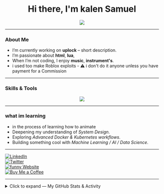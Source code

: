 <div align="center">
  <h1>Hi there, I'm kalen Samuel </h1>
  <p>
    <img src="https://readme-typing-svg.herokuapp.com/?font=Inter&size=48&center=true&vCenter=true&width=500&height=70&color=4493F8&duration=4000&lines=Hi+There!+I%27m+selensky+.;+Welcome+to+my+GitHub+Profile!" />
  </p>
</div>

---

###  About Me

- I’m currently working on **uplock** – short description.  
- I’m passionate about **html**, **lua**, 
- When I’m not coding, I enjoy **music**, **instrument's**.  
- i used too make Roblox exploits - ⚠️ i don't do it anyone unless you have payment for a Commission
---

###  Skills & Tools

<p align="center">
  <img src="https://skillicons.dev/icons?i=python,js,react,nodejs,html,css,git,linux,aws,postgres" />
</p>

---
### what im learning 
- in the process of learning how to animate
- Deepening my understanding of *System Design*.  
- Exploring *Advanced Docker & Kubernetes workflows*.  
- Building something cool with *Machine Learning / AI / Data Science*.
  
---

[![LinkedIn](https://img.shields.io/badge/LinkedIn-0077B5?style=for-the-badge&logo=linkedin&logoColor=white)](https://linkedin.com/in/samuel-undefined-759328384?trk=contact-info)  
[![Twitter](https://img.shields.io/badge/Twitter-1DA1F2?style=for-the-badge&logo=twitter&logoColor=white)](https://twitter.com/selenskyski)  
[![funny Website](https://img.shields.io/badge/Website-333333?style=for-the-badge&logo=aboutme&logoColor=white)](https://selenskyski.github.io/selenskyski/)  
[![Buy Me a Coffee](https://img.shields.io/badge/Buy%20Me%20a%20Coffee-FFDD00?style=for-the-badge&logo=buy-me-a-coffee&logoColor=black)](https://ko-fi.com/samuel76275)  

---

<details>
  <summary> Click to expand — My GitHub Stats & Activity</summary>

  <!-- GitHub readme stats - replace `selenskyski` with your username if different -->
  <p align="center">
    <img alt="Kalen's GitHub Stats" src="https://github-readme-stats.vercel.app/api?username=selenskyski&show_icons=true&count_private=true&include_all_commits=true" />
  </p>

  <!-- Top languages -->
  <p align="center">
    <img alt="Top Languages" src="https://github-readme-stats.vercel.app/api/top-langs/?username=selenskyski&hide=css,html&layout=compact" />
  </p>

---
